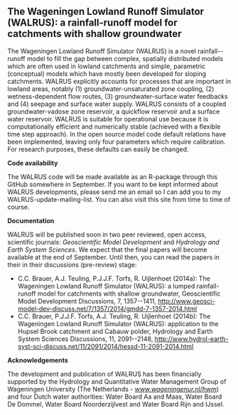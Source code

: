 
The Wageningen Lowland Runoff Simulator (WALRUS): a rainfall-runoff model for catchments with shallow groundwater
------

The Wageningen Lowland Runoff Simulator (WALRUS) is a novel rainfall--
runoff model to fill the gap between complex, spatially
distributed models which are often used in lowland catchments and
simple, parametric  (conceptual) models which have mostly been developed for
sloping catchments. WALRUS explicitly accounts for processes
that are important in lowland areas, notably (1)
groundwater-unsaturated zone coupling, (2) wetness-dependent flow
routes, (3) groundwater-surface water feedbacks and (4) seepage and
surface water supply. WALRUS consists of a coupled
groundwater-vadose zone reservoir, a quickflow reservoir and
a surface water reservoir.  WALRUS is suitable for operational use
because it is computationally efficient and numerically stable
(achieved with a flexible time step approach). In the open source
model code default relations have been implemented, leaving only
four parameters which require calibration. For research purposes,
these defaults can easily be changed. 


**Code availability**

The WALRUS code will be made available as an R-package through this GitHub somewhere in September. If you want to be kept informed about WALRUS developments, please send me an email so I can add you to my WALRUS-update-mailing-list. You can also visit this site from time to time of course.


**Documentation**

WALRUS will be published soon in two peer reviewed, open access, scientific journals: *Geoscientific Model Development* and *Hydrology and Earth System Sciences*. We expect that the final papers will become available at the end of September. Until then, you can read the papers in their in their discussions (pre-review) stage:
- C.C. Brauer, A.J. Teuling, P.J.J.F. Torfs, R. Uijlenhoet (2014a): 
The Wageningen Lowland Runoff Simulator (WALRUS): a lumped rainfall-runoff model for catchments with shallow groundwater, 
Geoscientific Model Development Discussions, 7, 1357--1411, 
http://www.geosci-model-dev-discuss.net/7/1357/2014/gmdd-7-1357-2014.html
- C.C. Brauer, P.J.J.F. Torfs, A.J. Teuling, R. Uijlenhoet (2014b): 
The Wageningen Lowland Runoff Simulator (WALRUS): application to the Hupsel Brook catchment and Cabauw polder, 
Hydrology and  Earth System Sciences Discussions, 11, 2091--2148, 
http://www.hydrol-earth-syst-sci-discuss.net/11/2091/2014/hessd-11-2091-2014.html


**Acknowledgements**

The development and publication of WALRUS has been financially supported by the Hydrology and Quantitative Water Management Group of Wageningen University (The Netherlands - *www.wageningenur.nl/hwm*) and four Dutch water authorities: Water Board Aa and Maas, Water Board De Dommel, Water Board Noorderzijlvest and Water Board Rijn and IJssel.



